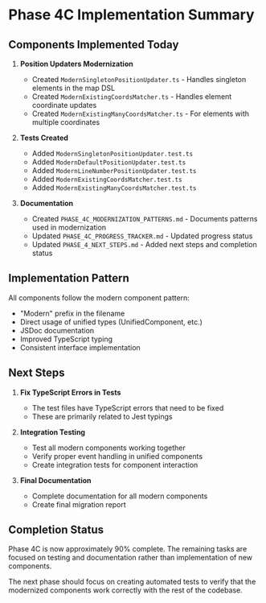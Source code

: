 # Phase 4C Implementation Summary

## Components Implemented Today

1. **Position Updaters Modernization**
   - Created `ModernSingletonPositionUpdater.ts` - Handles singleton elements in the map DSL
   - Created `ModernExistingCoordsMatcher.ts` - Handles element coordinate updates
   - Created `ModernExistingManyCoordsMatcher.ts` - For elements with multiple coordinates

2. **Tests Created**
   - Added `ModernSingletonPositionUpdater.test.ts`
   - Added `ModernDefaultPositionUpdater.test.ts`
   - Added `ModernLineNumberPositionUpdater.test.ts`
   - Added `ModernExistingCoordsMatcher.test.ts`
   - Added `ModernExistingManyCoordsMatcher.test.ts`

3. **Documentation**
   - Created `PHASE_4C_MODERNIZATION_PATTERNS.md` - Documents patterns used in modernization
   - Updated `PHASE_4C_PROGRESS_TRACKER.md` - Updated progress status
   - Updated `PHASE_4_NEXT_STEPS.md` - Added next steps and completion status

## Implementation Pattern

All components follow the modern component pattern:
- "Modern" prefix in the filename
- Direct usage of unified types (UnifiedComponent, etc.)
- JSDoc documentation
- Improved TypeScript typing
- Consistent interface implementation

## Next Steps

1. **Fix TypeScript Errors in Tests**
   - The test files have TypeScript errors that need to be fixed
   - These are primarily related to Jest typings

2. **Integration Testing**
   - Test all modern components working together
   - Verify proper event handling in unified components
   - Create integration tests for component interaction

3. **Final Documentation**
   - Complete documentation for all modern components
   - Create final migration report

## Completion Status

Phase 4C is now approximately 90% complete. The remaining tasks are focused on testing and documentation rather than implementation of new components.

The next phase should focus on creating automated tests to verify that the modernized components work correctly with the rest of the codebase.
